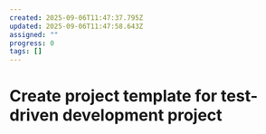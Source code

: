 ```yaml
---
created: 2025-09-06T11:47:37.795Z
updated: 2025-09-06T11:47:58.643Z
assigned: ""
progress: 0
tags: []
---
```


# Create project template for test-driven development project
